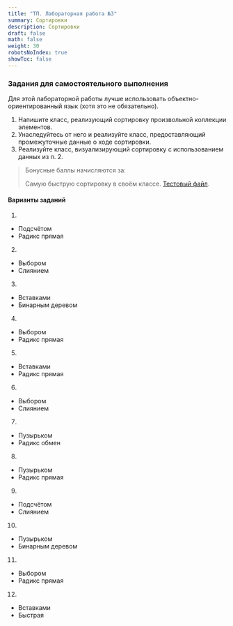 ```yaml
---
title: "ТП. Лабораторная работа №3"
summary: Сортировки
description: Сортировки
draft: false
math: false
weight: 30
robotsNoIndex: true
showToc: false
---
```

### Задания для самостоятельного выполнения

Для этой лабораторной работы лучше использовать объектно-ориентированный язык (хотя это не обязательно).
1. Напишите класс, реализующий сортировку произвольной коллекции элементов.
2. Унаследуйтесь от него и реализуйте класс, предоставляющий промежуточные данные о ходе сортировки.
3. Реализуйте класс, визуализирующий сортировку с иcпользованием данных из п. 2.

> Бонусные баллы начисляются за:
> 
> Cамую быструю сортировку в своём классе. [Тестовый файл](/tp/sort_benchmark.txt).


#### Варианты заданий

1.
* Подсчётом
* Радикс прямая
2.
* Выбором
* Слиянием
3.
* Вставками
* Бинарным деревом
4.
* Выбором
* Радикс прямая
5.
* Вставками
* Радикс прямая
6.
* Выбором
* Слиянием
7.
* Пузырьком
* Радикс обмен
8.
* Пузырьком
* Радикс прямая
9.
* Подсчётом
* Слиянием
10.
* Пузырьком
* Бинарным деревом
11.
* Выбором
* Радикс прямая
12.
* Вставками
* Быстрая
